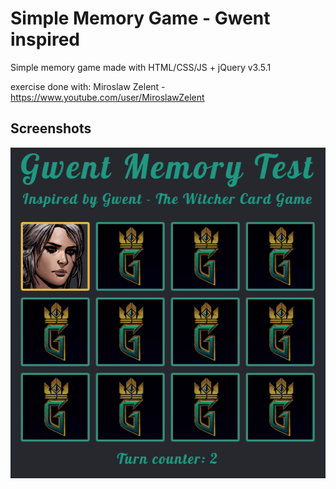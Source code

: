 # Simple Memory Game - Gwent inspired
Simple memory game made with HTML/CSS/JS + jQuery v3.5.1

exercise done with: Miroslaw Zelent - https://www.youtube.com/user/MiroslawZelent

## Screenshots
![Example screenshot](img/screenshot.PNG)
